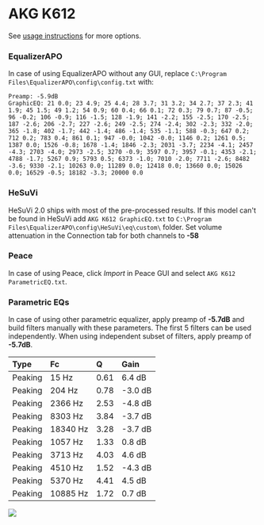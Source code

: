 # AKG K612
See [usage instructions](https://github.com/jaakkopasanen/AutoEq#usage) for more options.

### EqualizerAPO
In case of using EqualizerAPO without any GUI, replace `C:\Program Files\EqualizerAPO\config\config.txt`
with:
```
Preamp: -5.9dB
GraphicEQ: 21 0.0; 23 4.9; 25 4.4; 28 3.7; 31 3.2; 34 2.7; 37 2.3; 41 1.9; 45 1.5; 49 1.2; 54 0.9; 60 0.4; 66 0.1; 72 0.3; 79 0.7; 87 -0.5; 96 -0.2; 106 -0.9; 116 -1.5; 128 -1.9; 141 -2.2; 155 -2.5; 170 -2.5; 187 -2.6; 206 -2.7; 227 -2.6; 249 -2.5; 274 -2.4; 302 -2.3; 332 -2.0; 365 -1.8; 402 -1.7; 442 -1.4; 486 -1.4; 535 -1.1; 588 -0.3; 647 0.2; 712 0.2; 783 0.4; 861 0.1; 947 -0.0; 1042 -0.0; 1146 0.2; 1261 0.5; 1387 0.0; 1526 -0.8; 1678 -1.4; 1846 -2.3; 2031 -3.7; 2234 -4.1; 2457 -4.3; 2703 -4.0; 2973 -2.5; 3270 -0.9; 3597 0.7; 3957 -0.1; 4353 -2.1; 4788 -1.7; 5267 0.9; 5793 0.5; 6373 -1.0; 7010 -2.0; 7711 -2.6; 8482 -3.6; 9330 -2.1; 10263 0.0; 11289 0.0; 12418 0.0; 13660 0.0; 15026 0.0; 16529 -0.5; 18182 -3.3; 20000 0.0
```

### HeSuVi
HeSuVi 2.0 ships with most of the pre-processed results. If this model can't be found in HeSuVi add
`AKG K612 GraphicEQ.txt` to `C:\Program Files\EqualizerAPO\config\HeSuVi\eq\custom\` folder.
Set volume attenuation in the Connection tab for both channels to **-58**

### Peace
In case of using Peace, click *Import* in Peace GUI and select `AKG K612 ParametricEQ.txt`.

### Parametric EQs
In case of using other parametric equalizer, apply preamp of **-5.7dB** and build filters manually
with these parameters. The first 5 filters can be used independently.
When using independent subset of filters, apply preamp of **-5.7dB**.

| Type    | Fc       |    Q | Gain    |
|:--------|:---------|:-----|:--------|
| Peaking | 15 Hz    | 0.61 | 6.4 dB  |
| Peaking | 204 Hz   | 0.78 | -3.0 dB |
| Peaking | 2366 Hz  | 2.53 | -4.8 dB |
| Peaking | 8303 Hz  | 3.84 | -3.7 dB |
| Peaking | 18340 Hz | 3.28 | -3.7 dB |
| Peaking | 1057 Hz  | 1.33 | 0.8 dB  |
| Peaking | 3713 Hz  | 4.03 | 4.6 dB  |
| Peaking | 4510 Hz  | 1.52 | -4.3 dB |
| Peaking | 5370 Hz  | 4.41 | 4.5 dB  |
| Peaking | 10885 Hz | 1.72 | 0.7 dB  |

![](https://raw.githubusercontent.com/jaakkopasanen/AutoEq/master/results/innerfidelity/sbaf-serious/AKG%20K612/AKG%20K612.png)